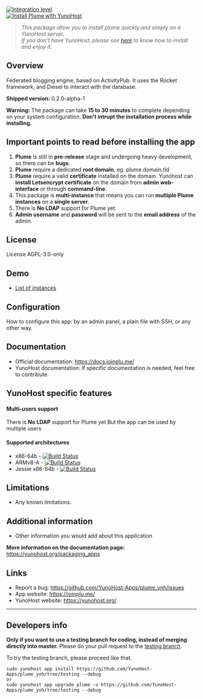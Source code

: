 

[![Integration level](https://dash.yunohost.org/integration/plume.svg)](https://dash.yunohost.org/appci/app/plume)  
[![Install Plume with YunoHost](https://install-app.yunohost.org/install-with-yunohost.png)](https://install-app.yunohost.org/?app=plume)

> *This package allow you to install plume quickly and simply on a YunoHost server.  
If you don't have YunoHost, please see [here](https://yunohost.org/#/install) to know how to install and enjoy it.*

## Overview
Federated blogging engine, based on ActivityPub. It uses the Rocket framework, and Diesel to interact with the database. 

**Shipped version:** 0.2.0-alpha-1

**Warning:** The package can take **15 to 30 minutes** to complete depending on your system configuration. **Don't intrupt the installation process while installing.**

## Important points to read before installing the app
1. **Plume** is still in **pre-release** stage and undergoing heavy development, so there can be **bugs**.
1. **Plume** require a dedicated **root domain**, eg. plume.domain.tld
1. **Plume** require a valid **certificate** installed on the domain. Yunohost can **install Letsencrypt certificate** on the domain from **admin web-interface** or through **command-line**.
1. This package is **multi-instance** that means you can run **multiple Plume instances** on a **single server**.
1. There is **No LDAP** support for Plume yet.
1. **Admin username** and **password** will be sent to the **email address** of the admin.

## License

License AGPL-3.0-only

## Demo

* [List of instances](https://joinplu.me/#instances)

## Configuration

How to configure this app: by an admin panel, a plain file with SSH, or any other way.

## Documentation

 * Official documentation: https://docs.joinplu.me/
 * YunoHost documentation: If specific documentation is needed, feel free to contribute.

## YunoHost specific features

#### Multi-users support

There is **No LDAP** support for Plume yet
But the app can be used by multiple users

#### Supported architectures

* x86-64b - [![Build Status](https://ci-apps.yunohost.org/ci/logs/plume%20%28Community%29.svg)](https://ci-apps.yunohost.org/ci/apps/plume/)
* ARMv8-A - [![Build Status](https://ci-apps-arm.yunohost.org/ci/logs/plume%20%28Community%29.svg)](https://ci-apps-arm.yunohost.org/ci/apps/plume/)
* Jessie x86-64b - [![Build Status](https://ci-stretch.nohost.me/ci/logs/plume%20%28Community%29.svg)](https://ci-stretch.nohost.me/ci/apps/plume/)

## Limitations

* Any known limitations.

## Additional information

* Other information you would add about this application

**More information on the documentation page:**  
https://yunohost.org/packaging_apps
## Links

 * Report a bug: https://github.com/YunoHost-Apps/plume_ynh/issues
 * App website: https://joinplu.me/
 * YunoHost website: https://yunohost.org/

---

Developers info
----------------

**Only if you want to use a testing branch for coding, instead of merging directly into master.**
Please do your pull request to the [testing branch](https://github.com/YunoHost-Apps/plume_ynh/tree/testing).

To try the testing branch, please proceed like that.
```
sudo yunohost app install https://github.com/YunoHost-Apps/plume_ynh/tree/testing --debug
or
sudo yunohost app upgrade plume -u https://github.com/YunoHost-Apps/plume_ynh/tree/testing --debug
```
